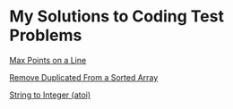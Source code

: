 # My Solutions to Coding Test Problems

[Max Points on a Line](MaxPoints.js)

[Remove Duplicated From a Sorted Array](RemoveDuplicatesFromASortedArray.js)

[String to Integer (atoi)](StringToInteger.js)
